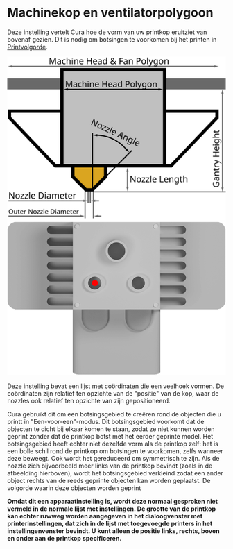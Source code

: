 Machinekop en ventilatorpolygoon
====
Deze instelling vertelt Cura hoe de vorm van uw printkop eruitziet van bovenaf gezien. Dit is nodig om botsingen te voorkomen bij het printen in [Printvolgorde](../blackmagic/print_sequence.md).

![printkopafmetingen](../../../articles/images/head_dimensions.svg)
![Van bovenaf gezien is de vorm van de printkop relatief ten opzichte van de nozzlepositie](../../../articles/images/machine_head_with_fans_polygon.png)

Deze instelling bevat een lijst met coördinaten die een veelhoek vormen. De coördinaten zijn relatief ten opzichte van de "positie" van de kop, waar de nozzles ook relatief ten opzichte van zijn gepositioneerd.

Cura gebruikt dit om een botsingsgebied te creëren rond de objecten die u printt in "Een-voor-een"-modus. Dit botsingsgebied voorkomt dat de objecten te dicht bij elkaar komen te staan, zodat ze niet kunnen worden geprint zonder dat de printkop botst met het eerder geprinte model. Het botsingsgebied heeft echter niet dezelfde vorm als de printkop zelf: het is een bolle schil rond de printkop om botsingen te voorkomen, zelfs wanneer deze beweegt. Ook wordt het gereduceerd om symmetrisch te zijn. Als de nozzle zich bijvoorbeeld meer links van de printkop bevindt (zoals in de afbeelding hierboven), wordt het botsingsgebied verkleind zodat een ander object rechts van de reeds geprinte objecten kan worden geplaatst. De volgorde waarin deze objecten worden geprint

**Omdat dit een apparaatinstelling is, wordt deze normaal gesproken niet vermeld in de normale lijst met instellingen. De grootte van de printkop kan echter ruwweg worden aangegeven in het dialoogvenster met printerinstellingen, dat zich in de lijst met toegevoegde printers in het instellingenvenster bevindt. U kunt alleen de positie links, rechts, boven en onder aan de printkop specificeren.**